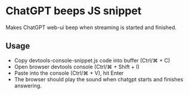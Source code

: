 # ChatGPT beeps JS snippet

Makes ChatGPT web-ui beep when streaming is started and finished.

## Usage

- Copy devtools-console-snippet.js code into buffer (Ctrl/⌘ + C)
- Open browser devtools console (Ctrl/⌘ + Shift + I)
- Paste into the console (Ctrl/⌘ + V), hit Enter
- The browser should play the sound when chatgpt starts and finishes answering.
